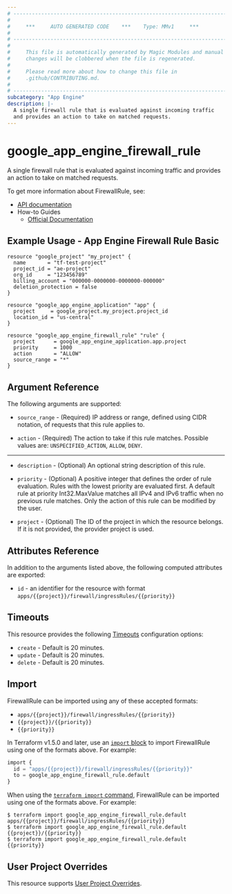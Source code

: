 ```yaml
---
# ----------------------------------------------------------------------------
#
#     ***     AUTO GENERATED CODE    ***    Type: MMv1     ***
#
# ----------------------------------------------------------------------------
#
#     This file is automatically generated by Magic Modules and manual
#     changes will be clobbered when the file is regenerated.
#
#     Please read more about how to change this file in
#     .github/CONTRIBUTING.md.
#
# ----------------------------------------------------------------------------
subcategory: "App Engine"
description: |-
  A single firewall rule that is evaluated against incoming traffic
  and provides an action to take on matched requests.
---
```


# google_app_engine_firewall_rule

A single firewall rule that is evaluated against incoming traffic
and provides an action to take on matched requests.


To get more information about FirewallRule, see:

* [API documentation](https://cloud.google.com/appengine/docs/admin-api/reference/rest/v1/apps.firewall.ingressRules)
* How-to Guides
    * [Official Documentation](https://cloud.google.com/appengine/docs/standard/python/creating-firewalls#creating_firewall_rules)

## Example Usage - App Engine Firewall Rule Basic


```hcl
resource "google_project" "my_project" {
  name       = "tf-test-project"
  project_id = "ae-project"
  org_id     = "123456789"
  billing_account = "000000-0000000-0000000-000000"
  deletion_protection = false
}

resource "google_app_engine_application" "app" {
  project     = google_project.my_project.project_id
  location_id = "us-central"
}

resource "google_app_engine_firewall_rule" "rule" {
  project      = google_app_engine_application.app.project
  priority     = 1000
  action       = "ALLOW"
  source_range = "*"
}
```

## Argument Reference

The following arguments are supported:


* `source_range` -
  (Required)
  IP address or range, defined using CIDR notation, of requests that this rule applies to.

* `action` -
  (Required)
  The action to take if this rule matches.
  Possible values are: `UNSPECIFIED_ACTION`, `ALLOW`, `DENY`.


- - -


* `description` -
  (Optional)
  An optional string description of this rule.

* `priority` -
  (Optional)
  A positive integer that defines the order of rule evaluation.
  Rules with the lowest priority are evaluated first.
  A default rule at priority Int32.MaxValue matches all IPv4 and
  IPv6 traffic when no previous rule matches. Only the action of
  this rule can be modified by the user.

* `project` - (Optional) The ID of the project in which the resource belongs.
    If it is not provided, the provider project is used.


## Attributes Reference

In addition to the arguments listed above, the following computed attributes are exported:

* `id` - an identifier for the resource with format `apps/{{project}}/firewall/ingressRules/{{priority}}`


## Timeouts

This resource provides the following
[Timeouts](https://developer.hashicorp.com/terraform/plugin/sdkv2/resources/retries-and-customizable-timeouts) configuration options:

- `create` - Default is 20 minutes.
- `update` - Default is 20 minutes.
- `delete` - Default is 20 minutes.

## Import


FirewallRule can be imported using any of these accepted formats:

* `apps/{{project}}/firewall/ingressRules/{{priority}}`
* `{{project}}/{{priority}}`
* `{{priority}}`


In Terraform v1.5.0 and later, use an [`import` block](https://developer.hashicorp.com/terraform/language/import) to import FirewallRule using one of the formats above. For example:

```tf
import {
  id = "apps/{{project}}/firewall/ingressRules/{{priority}}"
  to = google_app_engine_firewall_rule.default
}
```

When using the [`terraform import` command](https://developer.hashicorp.com/terraform/cli/commands/import), FirewallRule can be imported using one of the formats above. For example:

```
$ terraform import google_app_engine_firewall_rule.default apps/{{project}}/firewall/ingressRules/{{priority}}
$ terraform import google_app_engine_firewall_rule.default {{project}}/{{priority}}
$ terraform import google_app_engine_firewall_rule.default {{priority}}
```

## User Project Overrides

This resource supports [User Project Overrides](https://registry.terraform.io/providers/hashicorp/google/latest/docs/guides/provider_reference#user_project_override).
